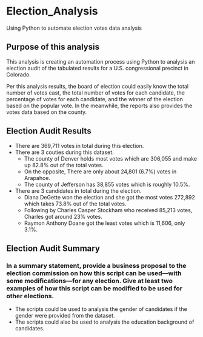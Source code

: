 # Election_Analysis
Using Python to automate election votes data analysis

## Purpose of this analysis
This analysis is creating an automation process using Python to analysis an election audit of the tabulated results for a U.S. congressional precinct in Colorado. 

Per this analysis results, the board of election could easily know the total number of votes cast, the total number of votes for each candidate, the percentage of votes for each candidate, and the winner of the election based on the popular vote. In the meanwhile, the reports also provides the votes data based on the county. 

## Election Audit Results
- There are 369,711 votes in total during this election.
- There are 3 couties during this dataset.
  - The county of Denver holds most votes which are 306,055 and make up 82.8% out of the total votes. 
  - On the opposite, There are only about 24,801 (6.7%) votes in Arapahoe. 
  - The county of Jefferson has 38,855 votes which is roughly 10.5%.
- There are 3 candidates in total during the election. 
  - Diana DeGette won the election and she got the most votes 272,892 which takes 73.8% out of the total votes. 
  - Following by Charles Casper Stockham who received 85,213 votes, Charles got around 23% votes.
  - Raymon Anthony Doane got the least votes which is 11,606, only 3.1%.

## Election Audit Summary 
### In a summary statement, provide a business proposal to the election commission on how this script can be used—with some modifications—for any election. Give at least two examples of how this script can be modified to be used for other elections.
- The scripts could be used to analysis the gender of candidates if the gender were provided from the dataset.
- The scripts could also be used to analysis the education background of candidates.

